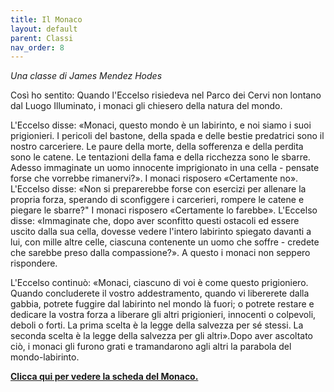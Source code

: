```yaml
---
title: Il Monaco
layout: default
parent: Classi
nav_order: 8
---
```


*Una classe di James Mendez Hodes*

Così ho sentito: Quando l'Eccelso risiedeva nel Parco dei Cervi non lontano dal Luogo Illuminato, i monaci gli chiesero della natura del mondo.

L'Eccelso disse: «Monaci, questo mondo è un labirinto, e noi siamo i suoi prigionieri. I pericoli del bastone, della spada e delle bestie predatrici sono il nostro carceriere. Le paure della morte, della sofferenza e della perdita sono le catene. Le tentazioni della fama e della ricchezza sono le sbarre. Adesso immaginate un uomo innocente imprigionato in una cella - pensate forse che vorrebbe rimanervi?». I monaci risposero «Certamente no». L'Eccelso disse: «Non si preparerebbe forse con esercizi per allenare la propria forza, sperando di sconfiggere i carcerieri, rompere le catene e piegare le sbarre?" I monaci risposero «Certamente lo farebbe». L'Eccelso disse: «Immaginate che, dopo aver sconfitto questi ostacoli ed essere uscito dalla sua cella, dovesse vedere l'intero labirinto spiegato davanti a lui, con mille altre celle, ciascuna contenente un uomo che soffre - credete che sarebbe preso dalla compassione?». A questo i monaci non seppero rispondere.

L'Eccelso continuò: «Monaci, ciascuno di voi è come questo prigioniero. Quando concluderete il vostro addestramento, quando vi libererete dalla gabbia, potrete fuggire dal labirinto nel mondo là fuori; o potrete restare e dedicare la vostra forza a liberare gli altri prigionieri, innocenti o colpevoli, deboli o forti. La prima scelta è la legge della salvezza per sé stessi. La seconda scelta è la legge della salvezza per gli altri».Dopo aver ascoltato ciò, i monaci gli furono grati e tramandarono agli altri la parabola del mondo-labirinto.

**[Clicca qui per vedere la scheda del Monaco.](https://bit.ly/1ca8GwV)**
